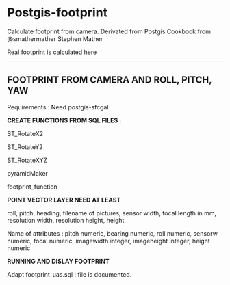 Postgis-footprint
===========

Calculate footprint from camera. Derivated from Postgis Cookbook from @smathermather Stephen Mather

Real footprint is calculated here


------------------------------------------
FOOTPRINT FROM CAMERA AND ROLL, PITCH, YAW
------------------------------------------


Requirements : Need postgis-sfcgal


**CREATE FUNCTIONS FROM SQL FILES :**

ST_RotateX2

ST_RotateY2

ST_RotateXYZ

pyramidMaker

footprint_function



**POINT VECTOR LAYER NEED AT LEAST** 

roll, pitch, heading, filename of pictures, sensor width, focal length in mm, resolution width, resolution height, height

Name of attributes : pitch numeric, bearing numeric, roll numeric, sensorw numeric, focal numeric, imagewidth integer, imageheight integer, height numeric


**RUNNING AND DISLAY FOOTPRINT**

Adapt footprint_uas.sql : file is documented.
